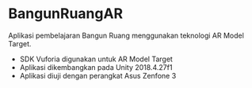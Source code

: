 # BangunRuangAR
Aplikasi pembelajaran Bangun Ruang menggunakan teknologi AR Model Target.

- SDK Vuforia digunakan untuk AR Model Target
- Aplikasi dikembangkan pada Unity 2018.4.27f1
- Aplikasi diuji dengan perangkat Asus Zenfone 3
